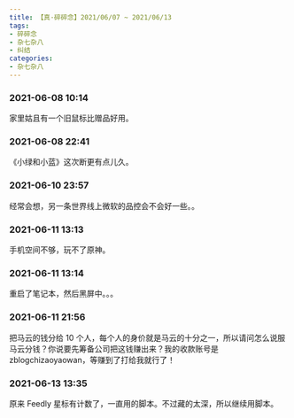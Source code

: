 ```yaml
---
title: 【真·碎碎念】2021/06/07 ~ 2021/06/13
tags:
- 碎碎念
- 杂七杂八
- 纠结
categories:
- 杂七杂八
---
```


### 2021-06-08 10:14
家里姑且有一个旧鼠标比赠品好用。

### 2021-06-08 22:41
《小绿和小蓝》这次断更有点儿久。

### 2021-06-10 23:57
经常会想，另一条世界线上微软的品控会不会好一些。。

### 2021-06-11 13:13
手机空间不够，玩不了原神。

### 2021-06-11 13:14
重启了笔记本，然后黑屏中。。。

### 2021-06-11 21:56
把马云的钱分给 10 个人，每个人的身价就是马云的十分之一，所以请问怎么说服马云分钱？你说要先筹备公司把这钱赚出来？我的收款账号是 zblogchizaoyaowan，等赚到了打给我就行了！

### 2021-06-13 13:35
原来 Feedly 星标有计数了，一直用的脚本。不过藏的太深，所以继续用脚本。

